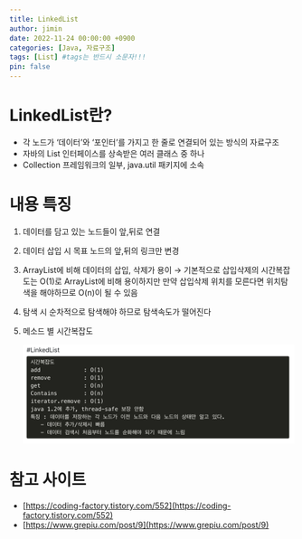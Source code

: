 ```yaml
---
title: LinkedList
author: jimin
date: 2022-11-24 00:00:00 +0900
categories: [Java, 자료구조]
tags: [List] #tags는 반드시 소문자!!!
pin: false
---
```


# LinkedList란?

- 각 노드가 ‘데이터’와 ‘포인터’를 가지고 한 줄로 연결되어 있는 방식의 자료구조
- 자바의 List 인터페이스를 상속받은 여러 클래스 중 하나
- Collection 프레임워크의 일부, java.util 패키지에 소속

# 내용 특징

1. 데이터를 담고 있는 노드들이 앞,뒤로 연결
2. 데이터 삽입 시 목표 노드의 앞,뒤의 링크만 변경
3. ArrayList에 비해 데이터의 삽입, 삭제가 용이 → 기본적으로 삽입삭제의 시간복잡도는 O(1)로 ArrayList에 비해 용이하지만 만약 삽입삭제 위치를 모른다면 위치탐색을 해야하므로 O(n)이 될 수 있음 
4. 탐색 시 순차적으로 탐색해야 하므로 탐색속도가 떨어진다
5. 메소드 별 시간복잡도
    
    ![LinkedList의 시간복잡도](/assets/img/postpic/Java/%EC%9E%90%EB%A3%8C%EA%B5%AC%EC%A1%B0/LinkedList/LinkedList%EC%82%AC%EC%A7%841.png)
    

# 참고 사이트

- [https://coding-factory.tistory.com/552](https://coding-factory.tistory.com/552)
- [https://www.grepiu.com/post/9](https://www.grepiu.com/post/9)